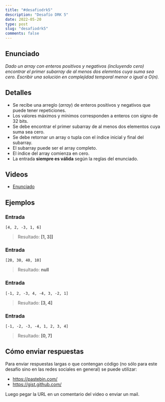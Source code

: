 ```yaml
---
title: "#desafiodrk5"
description: "Desafío DRK 5"
date: 2022-05-20
type: post
slug: "desafiodrk5"
comments: false
---
```


## Enunciado

_Dado un array con enteros positivos y negativos (incluyendo cero) encontrar el primer subarray de al menos dos elemntos cuya suma sea cero. Escribir una solución en complejidad temporal menor o igual a O(n)._

## Detalles

- Se recibe una arreglo (_array_) de enteros positivos y negativos que puede tener repeticiones.
- Los valores máximos y mínimos corresponden a enteros con signo de 32 bits.
- Se debe encontrar el primer subarray de al menos dos elementos cuya suma sea cero.
- Se debe retornar un array o tupla con el índice inicial y final del subarray.
- El subarray puede ser el array completo.
- El índice del array comienza en cero.
- La entrada **siempre es válida** según la reglas del enunciado.

## Videos

- [Enunciado](https://www.tiktok.com/@drkbugs/video/7099966943611849989)


## Ejemplos

### Entrada
```
[4, 2, -3, 1, 6]
```
> Resultado: **[1, 3]]**

### Entrada
```
[20, 30, 40, 10]
```
> Resultado: **null**

### Entrada
```
[-1, 2, -3, 4, -4, 3, -2, 1]
```
> Resultado: **[3, 4]**

### Entrada
```
[-1, -2, -3, -4, 1, 2, 3, 4]
```
> Resultado: **[0, 7]**


## Cómo enviar respuestas

Para enviar respuestas largas o que contengan código (no sólo para este desafío sino en las redes sociales en general) se puede utilizar:

- https://pastebin.com/
- https://gist.github.com/

Luego pegar la URL en un comentario del video o enviar un mail.
